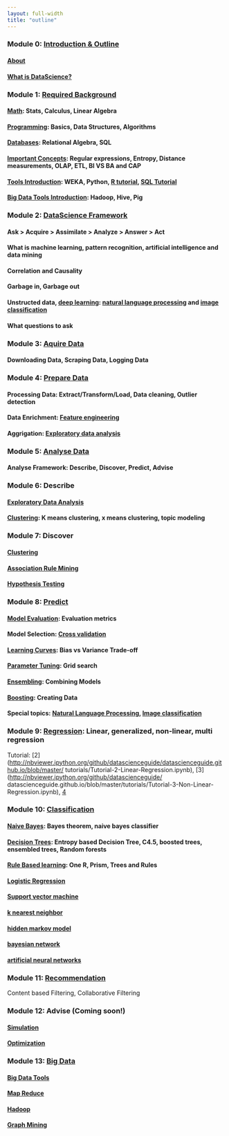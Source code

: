 ```yaml
---
layout: full-width
title: "outline"
---
```


### Module 0: [Introduction & Outline](outline.html)

####  [About](about/index.html)

#### [What is DataScience?](what-is-data-science/)

### Module 1: [Required Background](required-background/)

#### [Math](required-background-math/): Stats, Calculus, Linear Algebra

#### [Programming](required-background-programming/): Basics, Data Structures, Algorithms

#### [Databases](required-background-databases/): Relational Algebra, SQL

#### [Important Concepts](important-concepts/): Regular expressions, Entropy, Distance measurements, OLAP, ETL, BI VS BA and CAP
	 
#### [Tools Introduction](opensource-tools-for-datascience/): WEKA, Python, [R tutorial](r-programming-tutorial), [SQL Tutorial](sql-introduction)

#### [Big Data Tools Introduction](opensource-bigdata-tools/): Hadoop, Hive, Pig

### Module 2: [DataScience Framework](data-science-framework/)

#### Ask > Acquire > Assimilate > Analyze > Answer > Act

#### What is machine learning, pattern recognition, artificial intelligence and data mining

#### Correlation and Causality

#### Garbage in, Garbage out

#### Unstructed data, [deep learning](deep-learning/): [natural language processing](natural-language-processing/) and [image classification](image-classification/)

#### What questions to ask

### Module 3: [Aquire Data](aquiring-data/)

#### Downloading Data, Scraping Data, Logging Data

### Module 4: [Prepare Data](preparing-data/)

#### Processing Data: Extract/Transform/Load, Data cleaning, Outlier detection

#### Data Enrichment: [Feature engineering](feature-engineering/)

#### Aggrigation: [Exploratory data analysis](exploratory-data-analysis)

### Module 5: [Analyse Data](analyse-data/)

#### Analyse Framework: Describe, Discover, Predict, Advise

### Module 6: Describe

#### [Exploratory Data Analysis](exploratory-data-analysis/)

#### [Clustering](clustering/): K means clustering, x means clustering, topic modeling

### Module 7: Discover

#### [Clustering](clustering/)

#### [Association Rule Mining](association-rule-mining/)

#### [Hypothesis Testing](hypothesis-testing)


### Module 8: [Predict]([predict/])

#### [Model Evaluation](model-evaluation/): Evaluation metrics

#### Model Selection: [Cross validation](cross-validation/)

#### [Learning Curves](learning-curves/): Bias vs Variance Trade-off

#### [Parameter Tuning](parameter-tuning/): Grid search

#### [Ensembling](ensembling): Combining Models

#### [Boosting](boosting): Creating Data

#### Special topics: [Natural Language Processing](natural-language-processing/), [Image classification](image-classification/)


### Module 9: [Regression](regression/): Linear, generalized, non-linear, multi regression  

Tutorial: [2](http://nbviewer.ipython.org/github/datascienceguide/datascienceguide.github.io/blob/master/
tutorials/Tutorial-2-Linear-Regression.ipynb), [3](http://nbviewer.ipython.org/github/datascienceguide/
datascienceguide.github.io/blob/master/tutorials/Tutorial-3-Non-Linear-Regression.ipynb), [4]()

### Module 10: [Classification](classification/)

#### [Naive Bayes](naive-bayes/): Bayes theorem, naive bayes classifier

#### [Decision Trees](decision-trees/): Entropy based Decision Tree, C4.5, boosted trees, ensembled trees, Random forests

#### [Rule Based learning](rule-based-learning/): One R, Prism, Trees and Rules

#### [Logistic Regression](logistic-regression)

#### [Support vector machine](support-vector-machine)

#### [k nearest neighbor](k-nearest-neighbor)

#### [hidden markov model](hidden-markov-model)

#### [bayesian network](bayesian-network)

#### [artificial neural networks](neural-network)

### Module 11: [Recommendation]()

Content based Filtering, Collaborative Filtering

### Module 12: Advise (Coming soon!)

#### [Simulation](simulation/)

#### [Optimization](optization/)
	
### Module 13: [Big Data](big-data-fundamentals)

#### [Big Data Tools](opensource-bigdata-tools/)

#### [Map Reduce](map-reduce/)

#### [Hadoop](hadoop-tutorial/)

#### [Graph Mining](graph-mining/)
